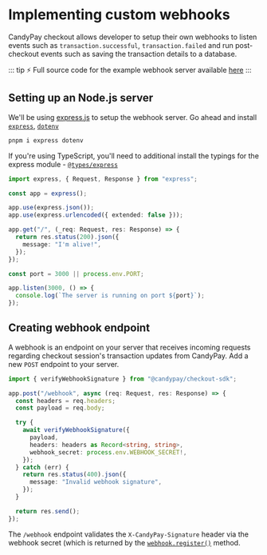 # Implementing custom webhooks

CandyPay checkout allows developer to setup their own webhooks to listen events such as `transaction.successful`, `transaction.failed` and run post-checkout events such as saving the transaction details to a database.

::: tip 
:zap: Full source code for the example webhook server available [here](https://github.com/candypay/checkout-webhook-example)
:::

## Setting up an Node.js server

We'll be using [express.js](https://expressjs.com/) to setup the webhook server. Go ahead and install [`express`](https://npmjs.com/package/express), [`dotenv`](https://npmjs.com/package/dotenv)

```bash
pnpm i express dotenv
```

If you're using TypeScript, you'll need to additional install the typings for the express module - [`@types/express`](https://npmjs.com/package/@types/express)

```ts
import express, { Request, Response } from "express";

const app = express();

app.use(express.json());
app.use(express.urlencoded({ extended: false }));

app.get("/", (_req: Request, res: Response) => {
  return res.status(200).json({
    message: "I'm alive!",
  });
});

const port = 3000 || process.env.PORT;

app.listen(3000, () => {
  console.log(`The server is running on port ${port}`);
});
```

## Creating webhook endpoint

A webhook is an endpoint on your server that receives incoming requests regarding checkout session's transaction updates from CandyPay. Add a new `POST` endpoint to your server.

```ts
import { verifyWebhookSignature } from "@candypay/checkout-sdk";

app.post("/webhook", async (req: Request, res: Response) => {
  const headers = req.headers;
  const payload = req.body;

  try {
    await verifyWebhookSignature({
      payload,
      headers: headers as Record<string, string>,
      webhook_secret: process.env.WEBHOOK_SECRET!,
    });
  } catch (err) {
    return res.status(400).json({
      message: "Invalid webhook signature",
    });
  }

  return res.send();
});
```

The `/webhook` endpoint validates the `X-CandyPay-Signature` header via the webhook secret (which is returned by the [`webhook.register()`](./node-sdk.md#register) method.
